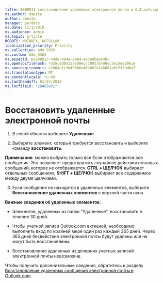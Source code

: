 ```yaml
---
title: 8000011 восстановление удаленных электронной почты в Outlook.com
ms.author: daeite
author: daeite
manager: serdars
ms.date: 11/1/2018
ms.audience: Admin
ms.topic: article
ROBOTS: NOINDEX, NOFOLLOW
localization_priority: Priority
ms.collection: Adm_O365
ms.custom: Adm_O365
ms.assetid: 650b8923-48de-494a-88e4-aa3a4be8e4bc
ms.openlocfilehash: 7da5c6d0a155ed9eccc8053d490ec5ec5de2861e
ms.sourcegitcommit: e2864efcfb493b6e46b662b746661a61232bdba7
ms.translationtype: MT
ms.contentlocale: ru-RU
ms.lasthandoff: 01/24/2019
ms.locfileid: "29485981"
---
```

# <a name="recover-deleted-email"></a>Восстановить удаленные электронной почты

1. В левой области выберите **Удаленные**. 
    
2. Выберите элемент, который требуется восстановить и выберите команду **восстановить**. 
  
 **Примечание**: можно выбрать только все Если отображаются все сообщения. Это позволяет предотвратить случайное действия почтовых сообщений, которое не отображается. **CTRL + ЩЕЛЧОК** выбирает отдельных сообщениях, **SHIFT + ЩЕЛЧОК** выбирает все содержимое между двумя щелчками. 
    
3. Если сообщение не находится в удаленных элементов, выберите **Восстановление удаленных элементов** в верхней части окна. 
    
 **Важные сведения об удаленных элементов:**
  
- Элементов, удаленных из папки "Удаленные", восстановить в течение 30 дней.
    
- Чтобы учетной записи Outlook.com активной, необходимо выполнить вход по крайней мере один раз каждый 365 дней. Через 365 дней бездействия электронной почты будут удалены или не могут быть восстановлены.
    
- Восстановление удаленных из дочерних учетных записей электронной почты невозможна.
    
Чтобы получить дополнительные сведения, обратитесь к разделу [Восстановление удаленных сообщений электронной почты в Outlook.com](https://go.microsoft.com/fwlink/p/?linkid=873117).
  

